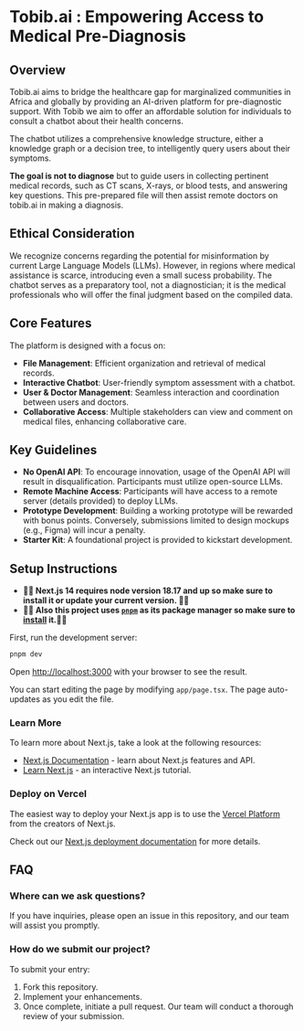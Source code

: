# Tobib.ai : Empowering Access to Medical Pre-Diagnosis

## Overview
Tobib.ai aims to bridge the healthcare gap for marginalized communities in Africa and globally by providing an AI-driven platform for pre-diagnostic support. With Tobib we aim to offer an affordable solution for individuals to consult a chatbot about their health concerns. 

The chatbot utilizes a comprehensive knowledge structure, either a knowledge graph or a decision tree, to intelligently query users about their symptoms. 

**The goal is not to diagnose** but to guide users in collecting pertinent medical records, such as CT scans, X-rays, or blood tests, and answering key questions. This pre-prepared file will then assist remote doctors on tobib.ai in making a diagnosis. 

## Ethical Consideration
We recognize concerns regarding the potential for misinformation by current Large Language Models (LLMs). However, in regions where medical assistance is scarce, introducing even a small sucess probability. The chatbot serves as a preparatory tool, not a diagnostician; it is the medical professionals who will offer the final judgment based on the compiled data.

## Core Features
The platform is designed with a focus on:
- **File Management**: Efficient organization and retrieval of medical records.
- **Interactive Chatbot**: User-friendly symptom assessment with a chatbot.
- **User & Doctor Management**: Seamless interaction and coordination between users and doctors.
- **Collaborative Access**: Multiple stakeholders can view and comment on medical files, enhancing collaborative care.

## Key Guidelines
- **No OpenAI API**: To encourage innovation, usage of the OpenAI API will result in disqualification. Participants must utilize open-source LLMs.
- **Remote Machine Access**: Participants will have access to a remote server (details provided) to deploy LLMs.
- **Prototype Development**: Building a working prototype will be rewarded with bonus points. Conversely, submissions limited to design mockups (e.g., Figma) will incur a penalty.
- **Starter Kit**: A foundational project is provided to kickstart development.

## Setup Instructions

- **🚨🚨 Next.js 14 requires node version 18.17 and up so make sure to install it or update your current version. 🚨🚨**
- **🚨🚨 Also this project uses [`pnpm`](https://pnpm.io/) as its package manager so make sure to [install](https://pnpm.io/installation) it.🚨🚨**

First, run the development server:

```bash
pnpm dev
```

Open [http://localhost:3000](http://localhost:3000) with your browser to see the result.

You can start editing the page by modifying `app/page.tsx`. The page auto-updates as you edit the file.

### Learn More

To learn more about Next.js, take a look at the following resources:

- [Next.js Documentation](https://nextjs.org/docs) - learn about Next.js features and API.
- [Learn Next.js](https://nextjs.org/learn) - an interactive Next.js tutorial.

### Deploy on Vercel

The easiest way to deploy your Next.js app is to use the [Vercel Platform](https://vercel.com/new?utm_medium=default-template&filter=next.js&utm_source=create-next-app&utm_campaign=create-next-app-readme) from the creators of Next.js.

Check out our [Next.js deployment documentation](https://nextjs.org/docs/deployment) for more details.

## FAQ

### Where can we ask questions?
If you have inquiries, please open an issue in this repository, and our team will assist you promptly.

### How do we submit our project?
To submit your entry:
1. Fork this repository.
2. Implement your enhancements.
3. Once complete, initiate a pull request.
Our team will conduct a thorough review of your submission. 

